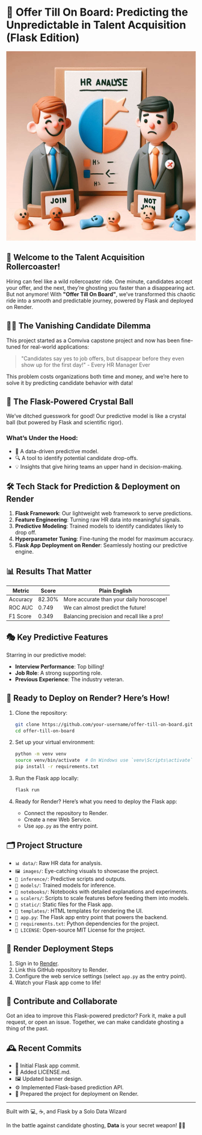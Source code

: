 # 🚀 Offer Till On Board: Predicting the Unpredictable in Talent Acquisition (Flask Edition)

![Talent Acquisition Rollercoaster](images/Designer1.png)

## 🎢 Welcome to the Talent Acquisition Rollercoaster!

Hiring can feel like a wild rollercoaster ride. One minute, candidates accept your offer, and the next, they’re ghosting you faster than a disappearing act. But not anymore! With **"Offer Till On Board"**, we’ve transformed this chaotic ride into a smooth and predictable journey, powered by Flask and deployed on Render.

## 🕵️‍♀️ The Vanishing Candidate Dilemma

This project started as a Comviva capstone project and now has been fine-tuned for real-world applications:

> "Candidates say yes to job offers, but disappear before they even show up for the first day!" - Every HR Manager Ever

This problem costs organizations both time and money, and we’re here to solve it by predicting candidate behavior with data!

## 🔮 The Flask-Powered Crystal Ball

We’ve ditched guesswork for good! Our predictive model is like a crystal ball (but powered by Flask and scientific rigor).

### What’s Under the Hood:
- 🧠 A data-driven predictive model.
- 🔍 A tool to identify potential candidate drop-offs.
- 💡 Insights that give hiring teams an upper hand in decision-making.

## 🛠️ Tech Stack for Prediction & Deployment on Render

1. **Flask Framework**: Our lightweight web framework to serve predictions.
2. **Feature Engineering**: Turning raw HR data into meaningful signals.
3. **Predictive Modeling**: Trained models to identify candidates likely to drop off.
4. **Hyperparameter Tuning**: Fine-tuning the model for maximum accuracy.
5. **Flask App Deployment on Render**: Seamlessly hosting our predictive engine.

## 📊 Results That Matter

| Metric | Score | Plain English |
|--------|-------|---------------|
| Accuracy | 82.30% | More accurate than your daily horoscope! |
| ROC AUC | 0.749 | We can almost predict the future! |
| F1 Score | 0.349 | Balancing precision and recall like a pro! |

## 🎭 Key Predictive Features

Starring in our predictive model:
- **Interview Performance**: Top billing!
- **Job Role**: A strong supporting role.
- **Previous Experience**: The industry veteran.

## 🚀 Ready to Deploy on Render? Here’s How!

1. Clone the repository:

    ```bash
    git clone https://github.com/your-username/offer-till-on-board.git
    cd offer-till-on-board
    ```

2. Set up your virtual environment:

    ```bash
    python -m venv venv
    source venv/bin/activate  # On Windows use `venv\Scripts\activate`
    pip install -r requirements.txt
    ```

3. Run the Flask app locally:

    ```bash
    flask run
    ```

4. Ready for Render? Here’s what you need to deploy the Flask app:
    - Connect the repository to Render.
    - Create a new Web Service.
    - Use `app.py` as the entry point.

## 🗂️ Project Structure

- `📊 data/`: Raw HR data for analysis.
- `🖼️ images/`: Eye-catching visuals to showcase the project.
- `🔮 inference/`: Predictive scripts and outputs.
- `🤖 models/`: Trained models for inference.
- `📓 notebooks/`: Notebooks with detailed explanations and experiments.
- `⚖️ scalers/`: Scripts to scale features before feeding them into models.
- `🏰 static/`: Static files for the Flask app.
- `🎨 templates/`: HTML templates for rendering the UI.
- `📝 app.py`: The Flask app entry point that powers the backend.
- `📄 requirements.txt`: Python dependencies for the project.
- `📜 LICENSE`: Open-source MIT License for the project.

## 🔮 Render Deployment Steps

1. Sign in to [Render](https://render.com/).
2. Link this GitHub repository to Render.
3. Configure the web service settings (select `app.py` as the entry point).
4. Watch your Flask app come to life!

## 🤝 Contribute and Collaborate

Got an idea to improve this Flask-powered predictor? Fork it, make a pull request, or open an issue. Together, we can make candidate ghosting a thing of the past.

## 🕰️ Recent Commits

- 🧹 Initial Flask app commit.
- 📜 Added LICENSE.md.
- 🖼️ Updated banner design.
- ⚙️ Implemented Flask-based prediction API.
- 🚀 Prepared the project for deployment on Render.

---

Built with 💻, ☕, and Flask by a Solo Data Wizard

In the battle against candidate ghosting, **Data** is your secret weapon! 👻🚫
